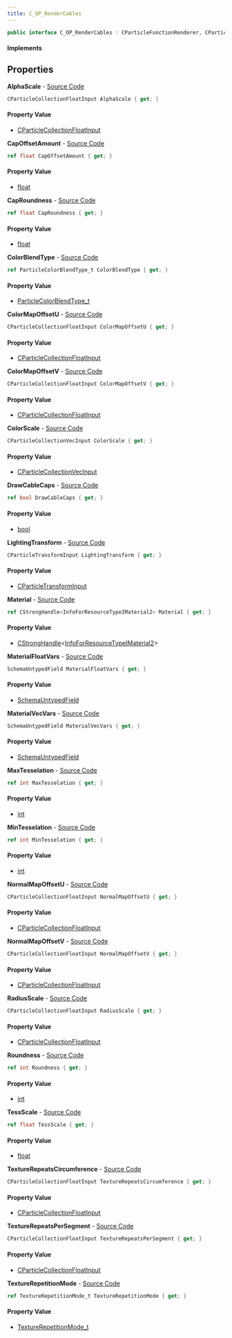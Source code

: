 ```yaml
---
title: C_OP_RenderCables
---
```


```csharp
public interface C_OP_RenderCables : CParticleFunctionRenderer, CParticleFunction, ISchemaClass<CParticleFunction>, ISchemaClass<CParticleFunctionRenderer>, ISchemaClass<C_OP_RenderCables>, ISchemaField, ISchemaClass, INativeHandle
```

#### Implements

## Properties

**AlphaScale** - [Source Code](https://github.com/swiftly-solution/swiftlys2/blob/main/managed/src/SwiftlyS2.Generated/Schemas/Interfaces/C_OP_RenderCables.cs#L18)

```csharp
CParticleCollectionFloatInput AlphaScale { get; }
```

#### Property Value

- [CParticleCollectionFloatInput](/docs/api/shared/schemadefinitions/cparticlecollectionfloatinput)

**CapOffsetAmount** - [Source Code](https://github.com/swiftly-solution/swiftlys2/blob/main/managed/src/SwiftlyS2.Generated/Schemas/Interfaces/C_OP_RenderCables.cs#L44)

```csharp
ref float CapOffsetAmount { get; }
```

#### Property Value

- [float](https://learn.microsoft.com/dotnet/api/system.single)

**CapRoundness** - [Source Code](https://github.com/swiftly-solution/swiftlys2/blob/main/managed/src/SwiftlyS2.Generated/Schemas/Interfaces/C_OP_RenderCables.cs#L42)

```csharp
ref float CapRoundness { get; }
```

#### Property Value

- [float](https://learn.microsoft.com/dotnet/api/system.single)

**ColorBlendType** - [Source Code](https://github.com/swiftly-solution/swiftlys2/blob/main/managed/src/SwiftlyS2.Generated/Schemas/Interfaces/C_OP_RenderCables.cs#L22)

```csharp
ref ParticleColorBlendType_t ColorBlendType { get; }
```

#### Property Value

- [ParticleColorBlendType_t](/docs/api/shared/schemadefinitions/particlecolorblendtype_t)

**ColorMapOffsetU** - [Source Code](https://github.com/swiftly-solution/swiftlys2/blob/main/managed/src/SwiftlyS2.Generated/Schemas/Interfaces/C_OP_RenderCables.cs#L34)

```csharp
CParticleCollectionFloatInput ColorMapOffsetU { get; }
```

#### Property Value

- [CParticleCollectionFloatInput](/docs/api/shared/schemadefinitions/cparticlecollectionfloatinput)

**ColorMapOffsetV** - [Source Code](https://github.com/swiftly-solution/swiftlys2/blob/main/managed/src/SwiftlyS2.Generated/Schemas/Interfaces/C_OP_RenderCables.cs#L32)

```csharp
CParticleCollectionFloatInput ColorMapOffsetV { get; }
```

#### Property Value

- [CParticleCollectionFloatInput](/docs/api/shared/schemadefinitions/cparticlecollectionfloatinput)

**ColorScale** - [Source Code](https://github.com/swiftly-solution/swiftlys2/blob/main/managed/src/SwiftlyS2.Generated/Schemas/Interfaces/C_OP_RenderCables.cs#L20)

```csharp
CParticleCollectionVecInput ColorScale { get; }
```

#### Property Value

- [CParticleCollectionVecInput](/docs/api/shared/schemadefinitions/cparticlecollectionvecinput)

**DrawCableCaps** - [Source Code](https://github.com/swiftly-solution/swiftlys2/blob/main/managed/src/SwiftlyS2.Generated/Schemas/Interfaces/C_OP_RenderCables.cs#L40)

```csharp
ref bool DrawCableCaps { get; }
```

#### Property Value

- [bool](https://learn.microsoft.com/dotnet/api/system.boolean)

**LightingTransform** - [Source Code](https://github.com/swiftly-solution/swiftlys2/blob/main/managed/src/SwiftlyS2.Generated/Schemas/Interfaces/C_OP_RenderCables.cs#L54)

```csharp
CParticleTransformInput LightingTransform { get; }
```

#### Property Value

- [CParticleTransformInput](/docs/api/shared/schemadefinitions/cparticletransforminput)

**Material** - [Source Code](https://github.com/swiftly-solution/swiftlys2/blob/main/managed/src/SwiftlyS2.Generated/Schemas/Interfaces/C_OP_RenderCables.cs#L24)

```csharp
ref CStrongHandle<InfoForResourceTypeIMaterial2> Material { get; }
```

#### Property Value

- [CStrongHandle](/docs/api/shared/natives/cstronghandle-1)<[InfoForResourceTypeIMaterial2](/docs/api/shared/schemadefinitions/infoforresourcetypeimaterial2)>

**MaterialFloatVars** - [Source Code](https://github.com/swiftly-solution/swiftlys2/blob/main/managed/src/SwiftlyS2.Generated/Schemas/Interfaces/C_OP_RenderCables.cs#L57)

```csharp
SchemaUntypedField MaterialFloatVars { get; }
```

#### Property Value

- [SchemaUntypedField](/docs/api/shared/schemas/schemauntypedfield)

**MaterialVecVars** - [Source Code](https://github.com/swiftly-solution/swiftlys2/blob/main/managed/src/SwiftlyS2.Generated/Schemas/Interfaces/C_OP_RenderCables.cs#L60)

```csharp
SchemaUntypedField MaterialVecVars { get; }
```

#### Property Value

- [SchemaUntypedField](/docs/api/shared/schemas/schemauntypedfield)

**MaxTesselation** - [Source Code](https://github.com/swiftly-solution/swiftlys2/blob/main/managed/src/SwiftlyS2.Generated/Schemas/Interfaces/C_OP_RenderCables.cs#L50)

```csharp
ref int MaxTesselation { get; }
```

#### Property Value

- [int](https://learn.microsoft.com/dotnet/api/system.int32)

**MinTesselation** - [Source Code](https://github.com/swiftly-solution/swiftlys2/blob/main/managed/src/SwiftlyS2.Generated/Schemas/Interfaces/C_OP_RenderCables.cs#L48)

```csharp
ref int MinTesselation { get; }
```

#### Property Value

- [int](https://learn.microsoft.com/dotnet/api/system.int32)

**NormalMapOffsetU** - [Source Code](https://github.com/swiftly-solution/swiftlys2/blob/main/managed/src/SwiftlyS2.Generated/Schemas/Interfaces/C_OP_RenderCables.cs#L38)

```csharp
CParticleCollectionFloatInput NormalMapOffsetU { get; }
```

#### Property Value

- [CParticleCollectionFloatInput](/docs/api/shared/schemadefinitions/cparticlecollectionfloatinput)

**NormalMapOffsetV** - [Source Code](https://github.com/swiftly-solution/swiftlys2/blob/main/managed/src/SwiftlyS2.Generated/Schemas/Interfaces/C_OP_RenderCables.cs#L36)

```csharp
CParticleCollectionFloatInput NormalMapOffsetV { get; }
```

#### Property Value

- [CParticleCollectionFloatInput](/docs/api/shared/schemadefinitions/cparticlecollectionfloatinput)

**RadiusScale** - [Source Code](https://github.com/swiftly-solution/swiftlys2/blob/main/managed/src/SwiftlyS2.Generated/Schemas/Interfaces/C_OP_RenderCables.cs#L16)

```csharp
CParticleCollectionFloatInput RadiusScale { get; }
```

#### Property Value

- [CParticleCollectionFloatInput](/docs/api/shared/schemadefinitions/cparticlecollectionfloatinput)

**Roundness** - [Source Code](https://github.com/swiftly-solution/swiftlys2/blob/main/managed/src/SwiftlyS2.Generated/Schemas/Interfaces/C_OP_RenderCables.cs#L52)

```csharp
ref int Roundness { get; }
```

#### Property Value

- [int](https://learn.microsoft.com/dotnet/api/system.int32)

**TessScale** - [Source Code](https://github.com/swiftly-solution/swiftlys2/blob/main/managed/src/SwiftlyS2.Generated/Schemas/Interfaces/C_OP_RenderCables.cs#L46)

```csharp
ref float TessScale { get; }
```

#### Property Value

- [float](https://learn.microsoft.com/dotnet/api/system.single)

**TextureRepeatsCircumference** - [Source Code](https://github.com/swiftly-solution/swiftlys2/blob/main/managed/src/SwiftlyS2.Generated/Schemas/Interfaces/C_OP_RenderCables.cs#L30)

```csharp
CParticleCollectionFloatInput TextureRepeatsCircumference { get; }
```

#### Property Value

- [CParticleCollectionFloatInput](/docs/api/shared/schemadefinitions/cparticlecollectionfloatinput)

**TextureRepeatsPerSegment** - [Source Code](https://github.com/swiftly-solution/swiftlys2/blob/main/managed/src/SwiftlyS2.Generated/Schemas/Interfaces/C_OP_RenderCables.cs#L28)

```csharp
CParticleCollectionFloatInput TextureRepeatsPerSegment { get; }
```

#### Property Value

- [CParticleCollectionFloatInput](/docs/api/shared/schemadefinitions/cparticlecollectionfloatinput)

**TextureRepetitionMode** - [Source Code](https://github.com/swiftly-solution/swiftlys2/blob/main/managed/src/SwiftlyS2.Generated/Schemas/Interfaces/C_OP_RenderCables.cs#L26)

```csharp
ref TextureRepetitionMode_t TextureRepetitionMode { get; }
```

#### Property Value

- [TextureRepetitionMode_t](/docs/api/shared/schemadefinitions/texturerepetitionmode_t)

